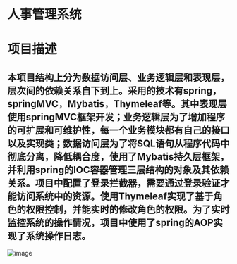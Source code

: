 # 人事管理系统
# 项目描述
## 本项目结构上分为数据访问层、业务逻辑层和表现层，层次间的依赖关系自下到上。采用的技术有spring，springMVC，Mybatis，Thymeleaf等。其中表现层使用springMVC框架开发；业务逻辑层为了增加程序的可扩展和可维护性，每一个业务模块都有自己的接口以及实现类；数据访问层为了将SQL语句从程序代码中彻底分离，降低耦合度，使用了Mybatis持久层框架，并利用spring的IOC容器管理三层结构的对象及其依赖关系。项目中配置了登录拦截器，需要通过登录验证才能访问系统中的资源。使用Thymeleaf实现了基于角色的权限控制，并能实时的修改角色的权限。为了实时监控系统的操作情况，项目中使用了spring的AOP实现了系统操作日志。
![image](https://github.com/ichigo-ichie27/PersonnelManagementSystem/blob/master/images/QQ%E6%88%AA%E5%9B%BE20200423110606.png)
